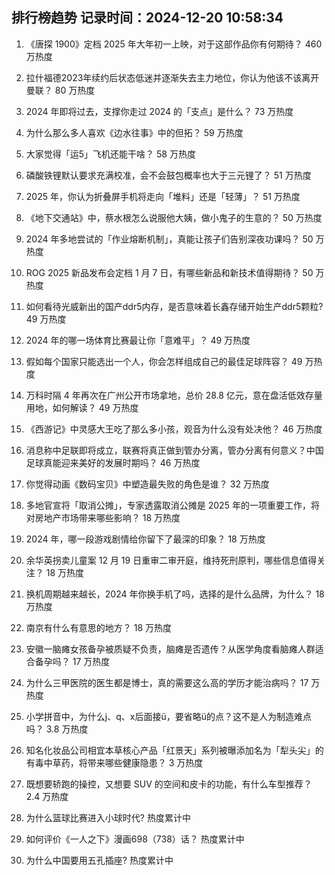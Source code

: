 
## 排行榜趋势 记录时间：2024-12-20 10:58:34
  
  1. 《唐探 1900》定档 2025 年大年初一上映，对于这部作品你有何期待？ 460 万热度
    
  2. 拉什福德2023年续约后状态低迷并逐渐失去主力地位，你认为他该不该离开曼联？ 80 万热度
    
  3. 2024 年即将过去，支撑你走过 2024 的「支点」是什么？ 73 万热度
    
  4. 为什么那么多人喜欢《边水往事》中的但拓？ 59 万热度
    
  5. 大家觉得「运5」飞机还能干啥？ 58 万热度
    
  6. 磷酸铁锂默认要求充满校准，会不会鼓包概率也大于三元锂了？ 51 万热度
    
  7. 2025 年，你认为折叠屏手机将走向「堆料」还是「轻薄」？ 51 万热度
    
  8. 《地下交通站》中，蔡水根怎么说服他大姨，做小鬼子的生意的？ 50 万热度
    
  9. 2024 年多地尝试的「作业熔断机制」，真能让孩子们告别深夜功课吗？ 50 万热度
    
  10. ROG 2025 新品发布会定档 1 月 7 日，有哪些新品和新技术值得期待？ 50 万热度
    
  11. 如何看待光威新出的国产ddr5内存，是否意味着长鑫存储开始生产ddr5颗粒? 49 万热度
    
  12. 2024 年的哪一场体育比赛最让你「意难平」？ 49 万热度
    
  13. 假如每个国家只能选出一个人，你会怎样组成自己的最佳足球阵容？ 49 万热度
    
  14. 万科时隔 4 年再次在广州公开市场拿地，总价 28.8 亿元，意在盘活低效存量用地，如何解读？ 49 万热度
    
  15. 《西游记》中灵感大王吃了那么多小孩，观音为什么没有处决他？ 46 万热度
    
  16. 消息称中足联即将成立，联赛将真正做到管办分离，管办分离有何意义？中国足球真能迎来美好的发展时期吗？ 46 万热度
    
  17. 你觉得动画《数码宝贝》中塑造最失败的角色是谁？ 32 万热度
    
  18. 多地官宣将「取消公摊」，专家透露取消公摊是 2025 年的一项重要工作，将对房地产市场带来哪些影响？ 18 万热度
    
  19. 2024 年，哪一段游戏剧情给你留下了最深的印象？ 18 万热度
    
  20. 余华英拐卖儿童案 12 月 19 日重审二审开庭，维持死刑原判，哪些信息值得关注？ 18 万热度
    
  21. 换机周期越来越长，2024 年你换手机了吗，选择的是什么品牌，为什么？ 18 万热度
    
  22. 南京有什么有意思的地方？ 18 万热度
    
  23. 安徽一脑瘫女孩备孕被质疑不负责，脑瘫是否遗传？从医学角度看脑瘫人群适合备孕吗？ 17 万热度
    
  24. 为什么三甲医院的医生都是博士，真的需要这么高的学历才能治病吗？ 17 万热度
    
  25. 小学拼音中，为什么j、q、x后面接ü，要省略ü的点？这不是人为制造难点吗？ 3.8 万热度
    
  26. 知名化妆品公司相宜本草核心产品「红景天」系列被曝添加名为「犁头尖」的有毒中草药，将带来哪些健康隐患？ 3 万热度
    
  27. 既想要轿跑的操控，又想要 SUV 的空间和皮卡的功能，有什么车型推荐？ 2.4 万热度
    
  28. 为什么篮球比赛进入小球时代? 热度累计中
    
  29. 如何评价《一人之下》漫画698（738）话？ 热度累计中
    
  30. 为什么中国要用五孔插座? 热度累计中
    